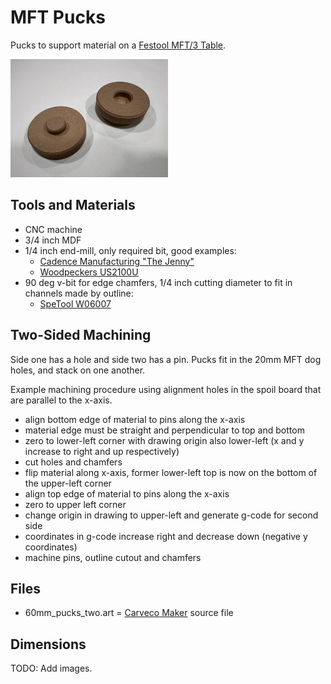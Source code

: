 # MFT Pucks

Pucks to support material on a [Festool MFT/3 Table](https://www.festoolusa.com/accessories/sawing/underframes-and-work-benches/work-benches/495315---mft3).

<img src="images/pucks.png" alt="MFT pucks." width="50%" />

## Tools and Materials

* CNC machine
* 3/4 inch MDF
* 1/4 inch end-mill, only required bit, good examples:
  * [Cadence Manufacturing "The Jenny"](https://www.cadencemfgdesign.com/product-page/the-jenny-bit-8675309)
  * [Woodpeckers US2100U](https://www.woodpeck.com/ultra-shear-2-flute-quarter-inch-solid-carbide-spiral-bits.html)
* 90 deg v-bit for edge chamfers, 1/4 inch cutting diameter to fit in channels made by outline:
  * [SpeTool W06007](https://spetools.com/products/spetool-w06007-v-groove-chamfer-router-bit-1-4-dia-1-4-shank-90-deg)
  
## Two-Sided Machining

Side one has a hole and side two has a pin.  Pucks fit in the 20mm MFT dog holes, and stack on one another.

Example machining procedure using alignment holes in the spoil board that are parallel to the x-axis.

* align bottom edge of material to pins along the x-axis
* material edge must be straight and perpendicular to top and bottom
* zero to lower-left corner with drawing origin also lower-left (x and y increase to right and up respectively)
* cut holes and chamfers
* flip material along x-axis, former lower-left top is now on the bottom of the upper-left corner
* align top edge of material to pins along the x-axis
* zero to upper left corner
* change origin in drawing to upper-left and generate g-code for second side
* coordinates in g-code increase right and decrease down (negative y coordinates)
* machine pins, outline cutout and chamfers

## Files

* 60mm_pucks_two.art = [Carveco Maker](https://carveco.com/carveco-software-range/carveco-maker/) source file

## Dimensions

TODO: Add images.






